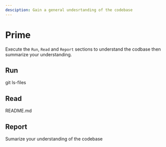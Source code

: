```yaml
---
desciption: Gain a general undesrtanding of the codebase
---
```


# Prime

Execute the `Run`, `Read` and `Report` sections to understand the codbase then summarize your understanding.

## Run

git ls-files

## Read

README.md

## Report

Sumarize your understanding of the codebase
